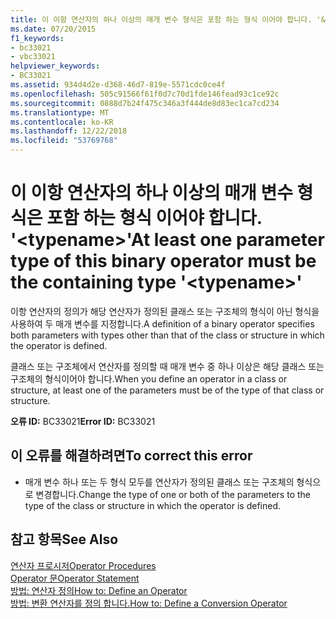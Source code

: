 ```yaml
---
title: 이 이항 연산자의 하나 이상의 매개 변수 형식은 포함 하는 형식 이어야 합니다. '&lt;typename&gt;'
ms.date: 07/20/2015
f1_keywords:
- bc33021
- vbc33021
helpviewer_keywords:
- BC33021
ms.assetid: 934d4d2e-d368-46d7-819e-5571cdc0ce4f
ms.openlocfilehash: 505c91566f61f0d7c70d1fde146fead93c1ce92c
ms.sourcegitcommit: 0888d7b24f475c346a3f444de8d83ec1ca7cd234
ms.translationtype: MT
ms.contentlocale: ko-KR
ms.lasthandoff: 12/22/2018
ms.locfileid: "53769768"
---
```

# <a name="at-least-one-parameter-type-of-this-binary-operator-must-be-the-containing-type-lttypenamegt"></a><span data-ttu-id="1e4a0-102">이 이항 연산자의 하나 이상의 매개 변수 형식은 포함 하는 형식 이어야 합니다. '&lt;typename&gt;'</span><span class="sxs-lookup"><span data-stu-id="1e4a0-102">At least one parameter type of this binary operator must be the containing type '&lt;typename&gt;'</span></span>
<span data-ttu-id="1e4a0-103">이항 연산자의 정의가 해당 연산자가 정의된 클래스 또는 구조체의 형식이 아닌 형식을 사용하여 두 매개 변수를 지정합니다.</span><span class="sxs-lookup"><span data-stu-id="1e4a0-103">A definition of a binary operator specifies both parameters with types other than that of the class or structure in which the operator is defined.</span></span>  
  
 <span data-ttu-id="1e4a0-104">클래스 또는 구조체에서 연산자를 정의할 때 매개 변수 중 하나 이상은 해당 클래스 또는 구조체의 형식이어야 합니다.</span><span class="sxs-lookup"><span data-stu-id="1e4a0-104">When you define an operator in a class or structure, at least one of the parameters must be of the type of that class or structure.</span></span>  
  
 <span data-ttu-id="1e4a0-105">**오류 ID:** BC33021</span><span class="sxs-lookup"><span data-stu-id="1e4a0-105">**Error ID:** BC33021</span></span>  
  
## <a name="to-correct-this-error"></a><span data-ttu-id="1e4a0-106">이 오류를 해결하려면</span><span class="sxs-lookup"><span data-stu-id="1e4a0-106">To correct this error</span></span>  
  
-   <span data-ttu-id="1e4a0-107">매개 변수 하나 또는 두 형식 모두를 연산자가 정의된 클래스 또는 구조체의 형식으로 변경합니다.</span><span class="sxs-lookup"><span data-stu-id="1e4a0-107">Change the type of one or both of the parameters to the type of the class or structure in which the operator is defined.</span></span>  
  
## <a name="see-also"></a><span data-ttu-id="1e4a0-108">참고 항목</span><span class="sxs-lookup"><span data-stu-id="1e4a0-108">See Also</span></span>  
 [<span data-ttu-id="1e4a0-109">연산자 프로시저</span><span class="sxs-lookup"><span data-stu-id="1e4a0-109">Operator Procedures</span></span>](../../visual-basic/programming-guide/language-features/procedures/operator-procedures.md)  
 [<span data-ttu-id="1e4a0-110">Operator 문</span><span class="sxs-lookup"><span data-stu-id="1e4a0-110">Operator Statement</span></span>](../../visual-basic/language-reference/statements/operator-statement.md)  
 [<span data-ttu-id="1e4a0-111">방법: 연산자 정의</span><span class="sxs-lookup"><span data-stu-id="1e4a0-111">How to: Define an Operator</span></span>](../../visual-basic/programming-guide/language-features/procedures/how-to-define-an-operator.md)  
 [<span data-ttu-id="1e4a0-112">방법: 변환 연산자를 정의 합니다.</span><span class="sxs-lookup"><span data-stu-id="1e4a0-112">How to: Define a Conversion Operator</span></span>](../../visual-basic/programming-guide/language-features/procedures/how-to-define-a-conversion-operator.md)
